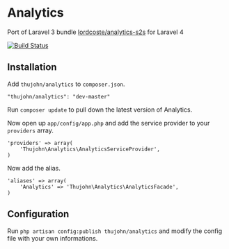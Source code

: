# Analytics

Port of Laravel 3 bundle [lordcoste/analytics-s2s](https://github.com/lordcoste/analytics-s2s) for Laravel 4

[![Build Status](https://travis-ci.org/thujohn/analytics-l4.png?branch=master)](https://travis-ci.org/thujohn/analytics-l4)


## Installation

Add `thujohn/analytics` to `composer.json`.

    "thujohn/analytics": "dev-master"
    
Run `composer update` to pull down the latest version of Analytics.

Now open up `app/config/app.php` and add the service provider to your `providers` array.

    'providers' => array(
        'Thujohn\Analytics\AnalyticsServiceProvider',
    )

Now add the alias.

    'aliases' => array(
        'Analytics' => 'Thujohn\Analytics\AnalyticsFacade',
    )


## Configuration

Run `php artisan config:publish thujohn/analytics` and modify the config file with your own informations.
